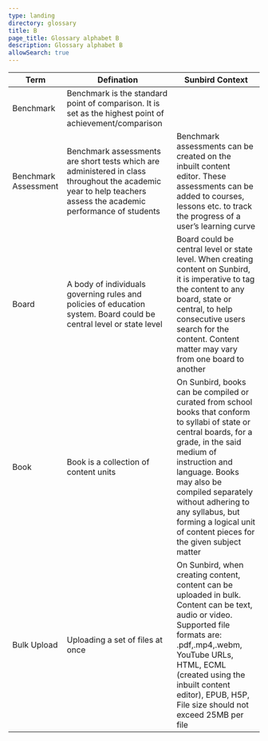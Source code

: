 ```yaml
---
type: landing
directory: glossary
title: B
page_title: Glossary alphabet B
description: Glossary alphabet B
allowSearch: true
---
```


Term | Defination |Sunbird Context
-----|------------|-----------------
Benchmark   | Benchmark is the standard point of comparison. It is set as the highest point of achievement/comparison   |
Benchmark Assessment    |Benchmark assessments are short tests which are administered in class throughout the academic year to help teachers assess the academic performance of students    |Benchmark assessments can be created on the inbuilt content editor. These assessments can be added to courses, lessons etc. to track the progress of a user’s learning curve
Board   | A body of individuals governing rules and policies of education system. Board could be central level or state level   |Board could be central level or state level. When creating content on Sunbird, it is imperative to tag the content to any board, state or central, to help consecutive users search for the content. Content matter may vary from one board to another
Book    |Book is a collection of content units  |On Sunbird, books can be compiled or curated from school books that conform to syllabi of state or central boards, for a grade, in the said medium of instruction and language. Books may also be compiled separately without adhering to any syllabus, but forming a logical unit of content pieces for the given subject matter
Bulk Upload |Uploading a set of files at once   |On Sunbird, when creating content, content can be uploaded in bulk. Content can be text, audio or video. Supported file formats are: .pdf,.mp4,.webm, YouTube URLs, HTML, ECML (created using the inbuilt content editor), EPUB, H5P, File size should not exceed 25MB per file
